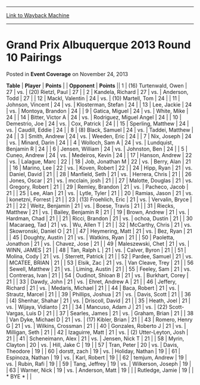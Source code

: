 
---
[Link to Wayback Machine](https://web.archive.org/web/20220118235320/https://magic.wizards.com/en/articles/archive/event-coverage/grand-prix-albuquerque-2013-round-10-pairings-2013-11-24)

[_metadata_:description]:- "TablePlayerPoints OpponentPoints 1(16) Turtenwald, Owen 27vs.(20) Rietzl, Paul 27 2Kandela, Richard 27vs.Anderson, Todd 27 12Mackl, Valentin 24vs.(10) Martell, Tom 24 11Johnson, Vincent 24vs.Klosterman, Stefan 24 13Lee, Jackie 24vs.Montoya, Brandon 24 9Gatica, Miguel 24vs.White, Mike 24 14Bitter, Victor A 24vs.Rodriguez, Miguel Angel 24 10Demestrio, Joe 24vs.Cox, Patrick 24"
[_metadata_:generator]:- "Drupal 7 (http://drupal.org)"
[_metadata_:node]:- "437346"
[_metadata_:publish_date]:- "2013-11-24"
[_metadata_:source]:- "div-main-content"
[_metadata_:title]:- "Grand Prix Albuquerque 2013 Round 10 Pairings"
[_metadata_:wayback_capture_timestamp]:- "2022-01-18 23:53:20"
[_metadata_:wayback_raw_url]:- "https://web.archive.org/web/20220118235320id_/https://magic.wizards.com/en/articles/archive/event-coverage/grand-prix-albuquerque-2013-round-10-pairings-2013-11-24"
[_metadata_:wayback_url]:- "https://magic.wizards.com/en/articles/archive/event-coverage/grand-prix-albuquerque-2013-round-10-pairings-2013-11-24"
---


Grand Prix Albuquerque 2013 Round 10 Pairings
=============================================



 Posted in **Event Coverage**
 on November 24, 2013 












 **Table** | **Player** | **Points** |  | **Opponent** | **Points** ||  1 | (16) Turtenwald, Owen |  27 | vs. | (20) Rietzl, Paul |  27 |
|  2 | Kandela, Richard |  27 | vs. | Anderson, Todd |  27 |
|  12 | Mackl, Valentin |  24 | vs. | (10) Martell, Tom |  24 |
|  11 | Johnson, Vincent |  24 | vs. | Klosterman, Stefan |  24 |
|  13 | Lee, Jackie |  24 | vs. | Montoya, Brandon |  24 |
|  9 | Gatica, Miguel |  24 | vs. | White, Mike |  24 |
|  14 | Bitter, Victor A |  24 | vs. | Rodriguez, Miguel Angel |  24 |
|  10 | Demestrio, Joe |  24 | vs. | Cox, Patrick |  24 |
|  15 | Sperling, Matthew |  24 | vs. | Caudill, Eddie |  24 |
|  8 | (8) Black, Samuel |  24 | vs. | Taddei, Matthew |  24 |
|  3 | Smith, Andrew |  24 | vs. | Weeden, Eric |  24 |
|  7 | Nix, Joseph |  24 | vs. | Minard, Darin |  24 |
|  4 | Wolloch, Sam A |  24 | vs. | Lundquist, Benjamin R |  24 |
|  6 | Jensen, William |  24 | vs. | Johnston, Ben |  24 |
|  5 | Cuneo, Andrew |  24 | vs. | Medeiros, Kevin |  24 |
|  17 | Hanson, Andrew |  22 | vs. | Lalague, Marc |  22 |
|  18 | Job, Jonathan M |  22 | vs. | Berry, Alan |  21 |
|  16 | Marino, Lee |  22 | vs. | Koven, Robert |  22 |
|  24 | Hipp, Ryan |  21 | vs. | Daniel, David |  21 |
|  28 | Manfield, Seth |  21 | vs. | Herrera, Chris |  21 |
|  26 | Jones, Oscar |  21 | vs. | mcclain, josh |  21 |
|  27 | Malotte, Douglas |  21 | vs. | Gregory, Robert |  21 |
|  29 | Remley, Brandon |  21 | vs. | Pacheco, Jacob |  21 |
|  25 | Lee, Alan |  21 | vs. | Lytle, Tyler |  21 |
|  20 | Ramias, Jason |  21 | vs. | konetzni, Forrest |  21 |
|  23 | (13) Froehlich, Eric |  21 | vs. | Vervalin, Bryce |  21 |
|  22 | Weitz, Benjamin |  21 | vs. | Boese, Travis |  21 |
|  31 | Riecks, Matthew |  21 | vs. | Bailey, Benjamin R |  21 |
|  19 | Brown, Andrew |  21 | vs. | Hardman, Chad |  21 |
|  21 | Ricci, Brandon |  21 | vs. | ochoa, Dustin |  21 |
|  30 | Macaraeg, Tad |  21 | vs. | Wu, Allen T |  21 |
|  32 | McCarthy, Chris |  21 | vs. | Skowronski, Daniel O |  21 |
|  47 | Heymering, Matt |  21 | vs. | Bez, Ryan |  21 |
|  45 | Doughty, Austin |  21 | vs. | Watkins, Ryan |  21 |
|  50 | Paoletta, Jonathon |  21 | vs. | Chavez, Jose |  21 |
|  49 | Maleszewski, Chet |  21 | vs. | WINN, JAMES |  21 |
|  48 | Tan, Ralph L |  21 | vs. | Calver, Byron |  21 |
|  51 | Molina, Cody |  21 | vs. | Sterrett, Patrick |  21 |
|  52 | Pardee, Samuel |  21 | vs. | MCATEE, BRIAN |  21 |
|  53 | Elsik, Zac |  21 | vs. | Van Cleave, Trey |  21 |
|  56 | Sewell, Matthew |  21 | vs. | Liming, Austin |  21 |
|  55 | Feeley, Sam |  21 | vs. | Contreras, Ivan |  21 |
|  54 | Oudinot, Shioan B |  21 | vs. | Burkhart, Corey |  21 |
|  33 | Dawdy, John |  21 | vs. | Ehret, Andrew A |  21 |
|  46 | Jeffery, Richard |  21 | vs. | Medaris, Michael |  21 |
|  44 | Baca, Robert |  21 | vs. | Strautz, Marcel |  21 |
|  39 | Phillips, Joshua |  21 | vs. | Davis, Scott |  21 |
|  36 | (4) Shenhar, Shahar |  21 | vs. | Driscoll, David |  21 |
|  35 | Heath, Joel |  21 | vs. | Wijaya, Vidianto |  21 |
|  34 | Mancuso, Adam J |  21 | vs. | (22) Scott-Vargas, Luis D |  21 |
|  37 | Searles, James |  21 | vs. | Graham, Brian |  21 |
|  38 | Van Dyke, Michael D |  21 | vs. | (17) Kibler, Brian |  21 |
|  43 | Romero, Henry G |  21 | vs. | Wilkins, Crossman |  21 |
|  40 | Gonzales, Roberto J |  21 | vs. | Milligan, Seth |  21 |
|  42 | Izaguirre, Matt |  21 | vs. | (2) Utter-Leyton, Josh |  21 |
|  41 | Scheneimann, Alex |  21 | vs. | Jensen, Nick T |  21 |
|  58 | Myrin, Clayton |  20 | vs. | Hill, Jake C |  19 |
|  57 | Tran, Peter |  20 | vs. | Davis, Theodore |  19 |
|  60 | dorstt, zach |  19 | vs. | Holiday, Nathan |  19 |
|  61 | Espinoza, Nathan |  19 | vs. | Karl, Robert |  19 |
|  62 | temjum, Andrew |  19 | vs. | Rubin, Rafi |  19 |
|  59 | Tang, Jeffrey |  19 | vs. | Wilkerson, Joseph |  19 |
|  63 | Warner, Nick |  19 | vs. | Anderson, Matt |  19 |
|  | Rutledge, Jamie |  19 |  | \* BYE \* |  |







